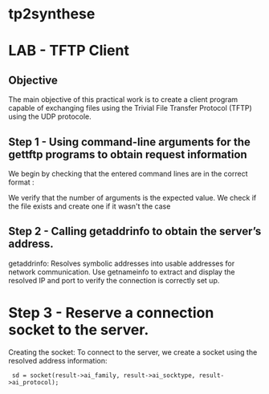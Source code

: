 # tp2synthese
# LAB - TFTP Client
## Objective
The main objective of this practical work is to create a client program capable of exchanging files using the Trivial File Transfer Protocol (TFTP) using the UDP protocole.

## Step 1 - Using command-line arguments for the gettftp programs to obtain request information

We begin by checking that the entered command lines are in the correct format :

We verify that the number of arguments is the expected value.
We check if the file exists and create one if it wasn't the case

## Step 2 - Calling getaddrinfo to obtain the server’s address.

getaddrinfo: Resolves symbolic addresses into usable addresses for network communication.
Use getnameinfo to extract and display the resolved IP and port to verify the connection is correctly set up.

# Step 3 - Reserve a connection socket to the server.

Creating the socket: To connect to the server, we create a socket using the resolved address information:

```  sd = socket(result->ai_family, result->ai_socktype, result->ai_protocol);  ```
